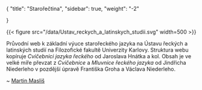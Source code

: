 {
"title": "Starořečtina",
    "sidebar": true,
    "weight": "-2"

}

{{< figure src="/data/Ustav_reckych_a_latinskych_studii.svg" width=500 >}}

Průvodní web k základní výuce starořeckého jazyka na Ústavu řeckých a latinských studií na Filozofické fakultě Univerzity Karlovy. Struktura webu kopíruje *Cvičebnici jazyka řeckého* od Jaroslava Hnátka a kol. Obsah je ve velké míře převzat z *Cvičebnice* a *Mluvnice řeckého jazyka* od Jindřicha Niederleho v pozdější úpravě Františka Groha a Václava Niederleho. 

~ [Martin Masliš](mailto:Martin.Maslis@ff.cuni.cz)
